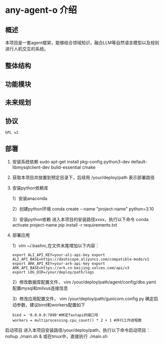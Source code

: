 # any-agent-o 介绍

## 概述

本项目是一套agent框架，能够结合领域知识，融合LLM等自然语言模型以及规则进行人机交互的系统。

## 整体结构

## 功能模块

## 未来规划

## 协议

    GPL v2

## 部署

1. 安装系统依赖 sudo apt-get install pkg-config python3-dev default-libmysqlclient-dev build-essential cmake
2. 获取本项目并放置到预定目录下，后续用 /your/deploy/path 表示部署路径
3. 安装python依赖库 

    1）安装anaconda

    2）创建python环境 conda create --name "project-name" python=3.10

    3）安装python依赖 进入本项目的安装路径xxxx，执行以下命令 conda activate project-name pip install -r requirements.txt

4. 部署应用

    1）vim ~/.bashrc,在文件末尾增加以下内容：

       export ALI_API_KEY=your-ali-api-key export ALI_API_BASE=https://dashscope.aliyuncs.com/compatible-mode/v1 
       export ARK_API_KEY=your-ark-api-key export ARK_API_BASE=https://ark.cn-beijing.volces.com/api/v3
       export LOG_DIR=/your/deploy/path/logs

    2）修改数据库配置文件， vim /your/deploy/path/agent/config/dbs.yaml 配置mysql和milvus连接信息

    3）修改应用配置文件， vim /your/deploy/path/gunicorn.config.py 确定启动参数，建议bind和workers配置如下

       bind = '0.0.0.0:7890'#绑定fastapi的端口号
       workers = multiprocessing.cpu_count() * 2 + 1 #并行工作进程数

启动项目 进入本项目安装路径/your/deploy/path，执行以下命令启动项目： nohup ./main.sh & 或在tmux中，直接执行 ./main.sh
